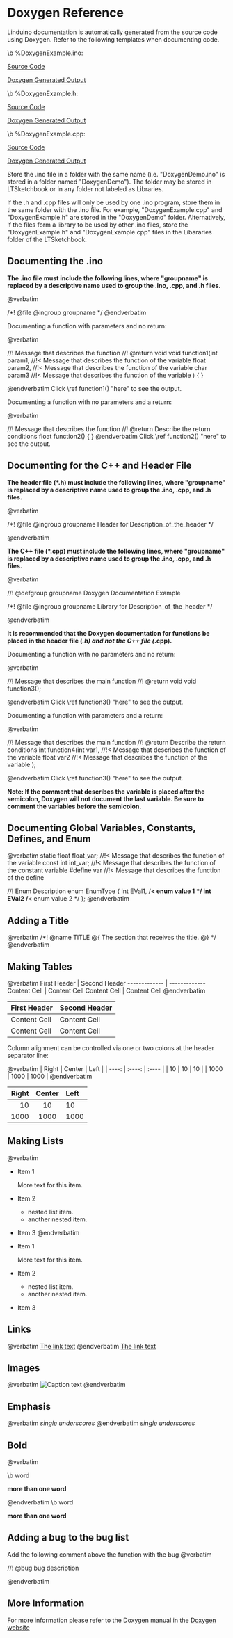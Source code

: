 Doxygen Reference
==================

Linduino documentation is automatically generated from the source code using
Doxygen. Refer to the following templates when documenting code.  

\b %DoxygenExample.ino:

[Source Code](file:./DoxygenExample_8cpp_source.html "Source Code")

[Doxygen Generated Output](file:./DoxygenExample_8cpp.html "Doxygen Generated Output")

\b %DoxygenExample.h:

[Source Code](file:./DoxygenExample_8h_source.html "Source Code")

[Doxygen Generated Output](file:./DoxygenExample_8h.html "Doxygen Generated Output")

\b %DoxygenExample.cpp:

[Source Code](file:./DoxygenExample_8cpp_source.html "Source Code")

[Doxygen Generated Output](file:./DoxygenExample_8cpp.html "Doxygen Generated Output")

Store the .ino file in a folder with the same name (i.e. "DoxygenDemo.ino" is
stored in a folder named "DoxygenDemo"). The folder may be stored in
LTSketchbook or in any folder not labeled as Libraries. 

If the .h and .cpp files will only be used by one .ino program, store them in the
same folder with the .ino file.  For example, "DoxygenExample.cpp" and
"DoxygenExample.h" are stored in the "DoxygenDemo" folder. Alternatively, if the
files form a library to be used by other .ino files, store the "DoxygenExample.h"
and "DoxygenExample.cpp" files in the Libararies folder of the LTSketchbook. 

Documenting the .ino
--------------------
<b>The .ino file must include the following lines, where "groupname" is replaced by a
descriptive name used to group the .ino, .cpp, and .h files.</b>

@verbatim

/*! @file
    @ingroup groupname
*/
@endverbatim

Documenting a function with parameters and no return:

@verbatim

//! Message that describes the function
//! @return void
void function1(int param1,      //!< Message that describes the function of the variable
               float param2,    //!< Message that describes the function of the variable
               char param3      //!< Message that describes the function of the variable
              )
{
}

@endverbatim
Click \ref function1() "here" to see the output.

Documenting a function with no parameters and a return:

@verbatim

//! Message that describes the function
//! @return Describe the return conditions
float function2()
{
}
@endverbatim
Click \ref function2() "here" to see the output.


Documenting for the C++ and Header File
------------------------------------------
<b>The header file (*.h) must include the following lines, where "groupname" is 
replaced by a descriptive name used to group the .ino, .cpp, and .h files.</b>

@verbatim

/*! @file
    @ingroup groupname
    Header for Description_of_the_header
*/

@endverbatim

<b>The C++ file (*.cpp) must include the following lines, where "groupname" is replaced by a
descriptive name used to group the .ino, .cpp, and .h files.</b>

@verbatim

//! @defgroup groupname Doxygen Documentation Example

/*! @file
    @ingroup groupname
    Library for Description_of_the_header
*/

@endverbatim

<b>It is recommended that the Doxygen documentation for functions be placed in the
header file (*.h) and not the C++ file (*.cpp).</b>
 
Documenting a function with no parameters and no return:
 
@verbatim

//! Message that describes the main function
//! @return void
void function3();

@endverbatim
Click \ref function3() "here" to see the output.

Documenting a function with parameters and a return:

@verbatim

//! Message that describes the main function
//! @return Describe the return conditions
int function4(int var1,     //!< Message that describes the function of the variable
              float var2    //!< Message that describes the function of the variable
              );
              
@endverbatim
Click \ref function3() "here" to see the output.

<b> Note: If the comment that describes the variable is placed after the semicolon, Doxygen
will not document the last variable. Be sure to comment the variables before the semicolon.</b>

Documenting Global Variables, Constants, Defines, and Enum
----------------------------------------------------

@verbatim
static float float_var; //!< Message that describes the function of the variable
const int int_var;      //!< Message that describes the function of the constant variable
#define var             //!< Message that describes the function of the define

//! Enum Description
enum EnumType
    {
      int EVal1,     /**< enum value 1 */
      int EVal2      /**< enum value 2 */
    };
@endverbatim

Adding a Title
---------------
@verbatim
/*! @name TITLE
@{
    The section that receives the title.
@}
*/
@endverbatim

Making Tables
-------------

@verbatim
First Header  | Second Header
------------- | -------------
Content Cell  | Content Cell 
Content Cell  | Content Cell 
@endverbatim

First Header  | Second Header
------------- | -------------
Content Cell  | Content Cell 
Content Cell  | Content Cell

Column alignment can be controlled via one or two colons at the header separator line:

@verbatim
| Right | Center | Left  |
| ----: | :----: | :---- |
| 10    | 10     | 10    |
| 1000  | 1000   | 1000  |
@endverbatim


| Right | Center | Left  |
| ----: | :----: | :---- |
| 10    | 10     | 10    |
| 1000  | 1000   | 1000  |

Making Lists
------------
@verbatim
- Item 1

  More text for this item.

- Item 2
  + nested list item.
  + another nested item.
- Item 3
@endverbatim

- Item 1

  More text for this item.

- Item 2
  + nested list item.
  + another nested item.
- Item 3

Links
------
@verbatim
[The link text](http://www.linear.com/ "Link title")
@endverbatim
[The link text](http://www.linear.com/ "Link title")

Images
-------
@verbatim
![Caption text](/path/to/img.jpg "Image title")
@endverbatim

Emphasis
---------
@verbatim
_single underscores_
@endverbatim
_single underscores_

Bold
-----
@verbatim

\b word

<b> more than one word </b>

@endverbatim
\b word

<b> more than one word </b>

Adding a bug to the bug list
--------------------------------
Add the following comment above the function with the bug
@verbatim

//! @bug  bug description

@endverbatim

More Information
----------------
For more information please refer to the Doxygen manual in the [Doxygen website](http://www.doxygen.org/ "Doxygen")